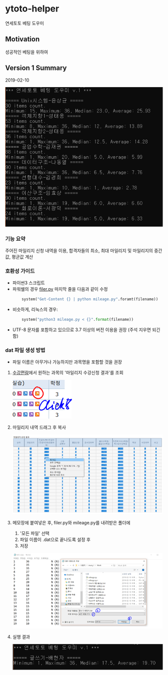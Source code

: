# ytoto-helper
연세토토 베팅 도우미

## Motivation
성공적인 베팅을 위하여

## Version 1 Summary
2019-02-10

![helper-v1](img/helper-v1.png)

### 기능 요약
주어진 마일리지 신청 내역을 이용, 합격자들의 최소, 최대 마일리지 및 마일리지의 중간값, 평균값 계산

### 호환성 가이드
- 파이썬3 스크립트
- 파워쉘의 경우 [filer.py](src/filer.py) 마지막 줄을 다음과 같이 수정
  ```python
	  system("Get-Content {} | python mileage.py".foramt(filename))
  ```
- 비슷하게, 리눅스의 경우:
  ```python
	  system("python3 mileage.py < {}".format(filename))
  ```
- UTF-8 문자를 포함하고 있으므로 3.7 이상의 버전 이용을 권장 (주석 지우면 되긴 함)

### dat 파일 생성 방법
- 파일 이름은 아무거나 가능하지만 과목명을 포함할 것을 권장

1. [수강편람](http://ysweb.yonsei.ac.kr:8888/curri120601/curri_new.jsp#top)에서 원하는 과목의 '마일리지 수강신청 결과'를 조회

   ![helper-v1-0](img/helper-v1-0.png)
2. 마일리지 내역 드래그 후 복사

   ![helper-v1-1](img/helper-v1-1.png)
3. 메모장에 붙여넣은 후, filer.py와 mileage.py를 내려받은 폴더에
   1. '모든 파일' 선택
   2. 파일 이름이 .dat으로 끝나도록 설정 후
   3. 저장
   
   ![helper-v1-2](img/helper-v1-2.png)
4. 실행 결과

   ![helper-v1-3](img/helper-v1-3.png)
